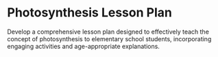 # Photosynthesis Lesson Plan

Develop a comprehensive lesson plan designed to effectively teach the concept of photosynthesis to elementary school students, incorporating engaging activities and age-appropriate explanations.